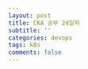 ```yaml
---
layout: post
title: CKA 공부 24일차
subtitle: ''
categories: devops
tags: k8s
comments: false
---
```


##
